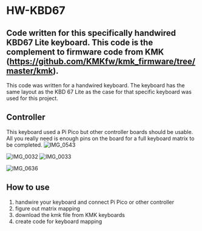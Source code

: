 # HW-KBD67
## Code written for this specifically handwired KBD67 Lite keyboard. This code is the complement to firmware code from KMK (https://github.com/KMKfw/kmk_firmware/tree/master/kmk). 

This code was written for a handwired keyboard. The keyboard has the same layout as the KBD 67 Lite as the case for that specific keyboard was used for this project. 

## Controller
This keyboard used a Pi Pico but other controller boards should be usable. All you really need is enough pins on the board for a full keyboard matrix to be completed.
![IMG_0543](https://github.com/Brennan0/HW-KBD67/assets/51968218/dc2555e9-d53e-4f58-932d-53a64ac9725f)

![IMG_0032](https://github.com/Brennan0/HW-KBD67/assets/51968218/bcc17750-157e-4b1e-a7f1-205f96642640)
![IMG_0033](https://github.com/Brennan0/HW-KBD67/assets/51968218/f8b8e091-676d-42ae-8064-d00ac5af5ea1)

![IMG_0636](https://github.com/Brennan0/HW-KBD67/assets/51968218/c182adcf-fa38-44f7-8813-c445f19a9a16)

## How to use
1. handwire your keyboard and connect Pi Pico or other controller
2. figure out matrix mapping
3. download the kmk file from KMK keyboards
4. create code for keyboard mapping

